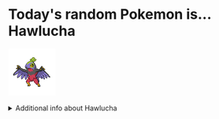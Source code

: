 # Today's random Pokemon is... Hawlucha

![Hawlucha shiny sprite](https://raw.githubusercontent.com/PokeAPI/sprites/master/sprites/pokemon/shiny/701.png)

<details>
<summary>Additional info about Hawlucha</summary>

| srpite type | image |
|------|------|
| back_default | ![Hawlucha back_default sprite](https://raw.githubusercontent.com/PokeAPI/sprites/master/sprites/pokemon/back/701.png) |
| back_shiny | ![Hawlucha back_shiny sprite](https://raw.githubusercontent.com/PokeAPI/sprites/master/sprites/pokemon/back/shiny/701.png) |
| front_default | ![Hawlucha front_default sprite](https://raw.githubusercontent.com/PokeAPI/sprites/master/sprites/pokemon/701.png) | </details>
